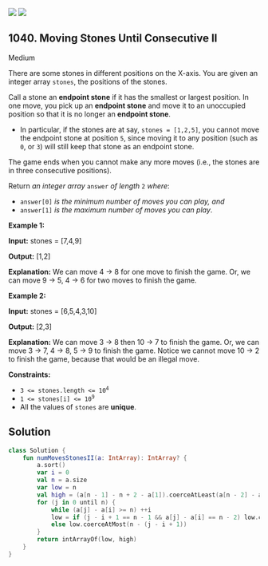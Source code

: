 [![](https://img.shields.io/github/stars/javadev/LeetCode-in-Kotlin?label=Stars&style=flat-square)](https://github.com/javadev/LeetCode-in-Kotlin)
[![](https://img.shields.io/github/forks/javadev/LeetCode-in-Kotlin?label=Fork%20me%20on%20GitHub%20&style=flat-square)](https://github.com/javadev/LeetCode-in-Kotlin/fork)

## 1040\. Moving Stones Until Consecutive II

Medium

There are some stones in different positions on the X-axis. You are given an integer array `stones`, the positions of the stones.

Call a stone an **endpoint stone** if it has the smallest or largest position. In one move, you pick up an **endpoint stone** and move it to an unoccupied position so that it is no longer an **endpoint stone**.

*   In particular, if the stones are at say, `stones = [1,2,5]`, you cannot move the endpoint stone at position `5`, since moving it to any position (such as `0`, or `3`) will still keep that stone as an endpoint stone.

The game ends when you cannot make any more moves (i.e., the stones are in three consecutive positions).

Return _an integer array_ `answer` _of length_ `2` _where_:

*   `answer[0]` _is the minimum number of moves you can play, and_
*   `answer[1]` _is the maximum number of moves you can play_.

**Example 1:**

**Input:** stones = [7,4,9]

**Output:** [1,2]

**Explanation:** We can move 4 -> 8 for one move to finish the game. Or, we can move 9 -> 5, 4 -> 6 for two moves to finish the game.

**Example 2:**

**Input:** stones = [6,5,4,3,10]

**Output:** [2,3]

**Explanation:** We can move 3 -> 8 then 10 -> 7 to finish the game. Or, we can move 3 -> 7, 4 -> 8, 5 -> 9 to finish the game. Notice we cannot move 10 -> 2 to finish the game, because that would be an illegal move.

**Constraints:**

*   <code>3 <= stones.length <= 10<sup>4</sup></code>
*   <code>1 <= stones[i] <= 10<sup>9</sup></code>
*   All the values of `stones` are **unique**.

## Solution

```kotlin
class Solution {
    fun numMovesStonesII(a: IntArray): IntArray? {
        a.sort()
        var i = 0
        val n = a.size
        var low = n
        val high = (a[n - 1] - n + 2 - a[1]).coerceAtLeast(a[n - 2] - a[0] - n + 2)
        for (j in 0 until n) {
            while (a[j] - a[i] >= n) ++i
            low = if (j - i + 1 == n - 1 && a[j] - a[i] == n - 2) low.coerceAtMost(2)
            else low.coerceAtMost(n - (j - i + 1))
        }
        return intArrayOf(low, high)
    }
}
```